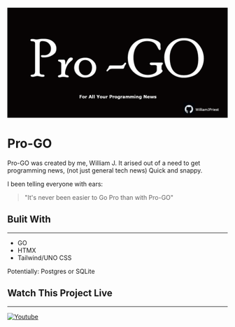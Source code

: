 <p align="center">
  <img  src="Assets\pro-go.png"/>
</p>

# **Pro-GO**

Pro-GO was created by me, William J. It arised out of a need to get programming news, (not just general tech news) Quick and snappy. 

I been telling everyone with ears: 

> "It's never been easier to Go Pro than with Pro-GO"

## **Bulit With**
---

- GO
- HTMX
- Tailwind/UNO CSS

Potentially: Postgres or SQLite

## **Watch This Project Live**
---

<a href="https://www.youtube.com/@ThatWeirdKiidOnYT/streams?sub_confirmation=1">![Youtube](https://img.shields.io/badge/youtube-%230077B5.svg?style=for-the-badge&logo=youtube&logoColor=red)</a>